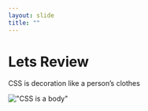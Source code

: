 ```yaml
---
layout: slide
title: ""
---
```


# Lets Review
CSS is decoration like a person’s clothes

!["CSS is a body"](/103-js/assets/images/review-css.png)

